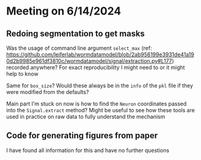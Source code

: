# Meeting on 6/14/2024

## Redoing segmentation to get masks

Was the usage of command line argument `select_max` (ref: https://github.com/leiferlab/wormdatamodel/blob/2ab956199e3931de41a190d2b9985e961df3810c/wormdatamodel/signal/extraction.py#L177) recorded anywhere? For exact reproducibility I might need to or it might help to know

Same for `box_size`? Would these always be in the `info` of the `pkl` file if they were modified from the defaults?

Main part I'm stuck on now is how to find the `Neuron` coordinates passed into the `Signal.extract` method? Might be useful to see how these tools are used in practice on raw data to fully understand the mechanism



## Code for generating figures from paper

I have found all information for this and have no further questions
 
